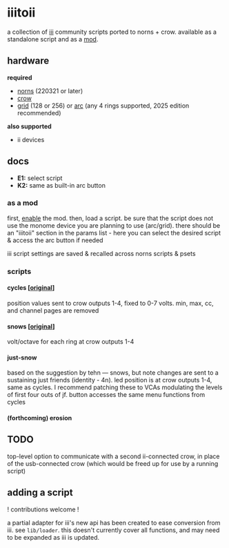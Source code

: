 # iiitoii

 a collection of [iii](https://monome.org/docs/iii/) community scripts ported to norns + crow. available as a standalone script and as a [mod](https://monome.org/docs/norns/mods/).

 ## hardware

**required**

- [norns](https://github.com/p3r7/awesome-monome-norns) (220321 or later)
- [crow](https://monome.org/docs/crow/)
- [grid](https://monome.org/docs/grid/) (128 or 256) or [arc](https://monome.org/docs/arc) (any 4 rings supported, 2025 edition recommended)

**also supported**

- ii devices

 ## docs
 - **E1:** select script
 - **K2:** same as built-in arc button

### as a mod

first, [enable](https://monome.org/docs/norns/mods/#enabling--disabling-a-mod) the mod. then, load a script. be sure that the script does not use the monome device you are planning to use (arc/grid). there should be an "iiitoii" section in the params list - here you can select the desired script & access the arc button if needed

iii script settings are saved & recalled across norns scripts & psets

### scripts

#### cycles [[original](https://monome.org/docs/iii/library/cycles)]

position values sent to crow outputs 1-4, fixed to 0-7 volts. min, max, cc, and channel pages are removed

#### snows [[original](https://monome.org/docs/iii/library/snows)]

volt/octave for each ring at crow outputs 1-4

#### just-snow

based on the suggestion by tehn — snows, but note changes are sent to a sustaining just friends (identity - 4n). led position is at crow outputs 1-4, same as cycles. I recommend patching these to VCAs modulating the levels of first four outs of jf. button accesses the same menu functions from cycles

#### (forthcoming) erosion

## TODO

top-level option to communicate with a second ii-connected crow, in place of the usb-connected crow (which would be freed up for use by a running script)

## adding a script

! contributions welcome !

a partial adapter for iii's new api has been created to ease conversion from iii. see `lib/loader`. this doesn't currently cover all functions, and may need to be expanded as iii is updated. 

